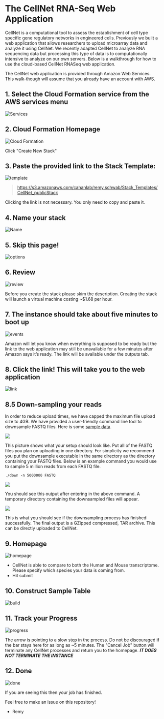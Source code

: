 # The CellNet RNA-Seq Web Application

CellNet is a computational tool to assess the establishment of cell type specific gene regulatory networks in engineered cells. Previously we built a web application that allows researchers to upload microarray data and analyze it using CellNet. We recently adapted CellNet to analyze RNA sequencing data but processing this type of data is to computationally intensive to analyze on our own servers. Below is a walkthrough for how to use the cloud-based CellNet RNASeq web application.

The CellNet web application is provided through Amazon Web Services. This walk-though will assume that you already have an account with AWS.

## 1. Select the Cloud Formation service from the AWS services menu

![Services](images/services.png)

## 2. Cloud Formation Homepage

![Cloud Formation](images/cloudFormation.png)

Click "Create New Stack"

## 3. Paste the provided link to the Stack Template:

![template](images/templateSelect.png)

>https://s3.amazonaws.com/cahanlab/remy.schwab/Stack_Templates/CellNet_publicStack

Clicking the link is not necessary. You only need to copy and paste it.

## 4. Name your stack

![Name](images/details.png)

## 5. Skip this page!

![options](images/options.png)

## 6. Review

![review](images/review.png)

Before you create the stack please skim the description. Creating the stack will launch a virtual machine costing ~$1.68 per hour.

## 7. The instance should take about five minutes to boot up

![events](images/events.png)

Amazon will let you know when everything is supposed to be ready but the link to the web application may still be unavailable for a few minutes after Amazon says it’s ready. The link will be available under the outputs tab.

## 8. Click the link! This will take you to the web application

![link](images/url.png)

## 8.5 Down-sampling your reads

In order to reduce upload times, we have capped the maximum file upload size to 4GB. We have provided a user-friendly command line tool to downsample FASTQ files. Here is some [sample data](https://s3.amazonaws.com/cahanlab/remy.schwab/app_data).

![](images/pre.jpg)

This picture shows what your setup should look like. Put all of the FASTQ files you plan on uploading in one directory. For simplicity we recommend you put the downsample executable in the same directory as the directory containing your FASTQ files. Below is an example command you would use to sample 5 million reads from each FASTQ file.



```shell
./down -n 5000000 FASTQ
```

![](images/run.jpg)

You should see this output after entering in the above command. A temporary directory containing the downsampled files will appear.

![](images/dun.jpg)

This is what you should see if the downsampling process has finished successfully. The final output is a GZipped compressed, TAR archive. This can be directly uploaded to CellNet.

## 9. Homepage
![homepage](images/home.png)
  
* CellNet is able to compare to both the Human and Mouse transcriptome. Please specify which species your data is coming from. 
* Hit submit

## 10. Construct Sample Table

![build](images/build.png)

## 11. Track your Progress

![progress](images/progress.png)

The arrow is pointing to a slow step in the process. Do not be discouraged if the bar stays here for as long as ~5 minutes. The "Cancel Job" button will terminate any CellNet processes and return you to the homepage. ***IT DOES NOT TERMINATE THE INSTANCE***

## 12. Done

![done](images/done.png)

If you are seeing this then your job has finished.

Feel free to make an issue on this repository!

- Remy


